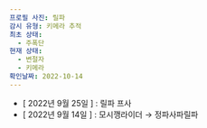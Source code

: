 ```yaml
---
프로필 사진: 릴파
감시 유형: 키메라 추적
최초 상태:
  - 주폭단
현재 상태:
  - 변절자
  - 키메라
확인날짜: 2022-10-14
---
```

- [ 2022년 9월 25일 ] : 릴파 프사
- [ 2022년 9월 14일 ] : 모시깽라이더 → 정파사파릴파